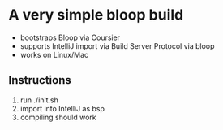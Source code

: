 # A very simple bloop build

* bootstraps Bloop via Coursier
* supports IntelliJ import via Build Server Protocol via bloop
* works on Linux/Mac

## Instructions

1. run ./init.sh
2. import into IntelliJ as bsp
3. compiling should work

